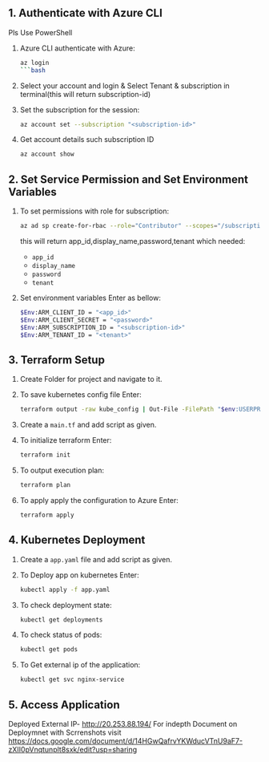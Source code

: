 ## 1. Authenticate with Azure CLI
Pls Use PowerShell

1. Azure CLI authenticate with Azure:

    ```bash
    az login
    ```bash
    
2. Select your account and login & Select Tenant & subscription in      terminal(this will return subscription-id)

3. Set the subscription for the session:

    ```bash
    az account set --subscription "<subscription-id>"
    ```

4. Get account details such subscription ID


    ```bash
    az account show
    ```

## 2. Set Service Permission and Set Environment Variables

1. To set permissions with role for subscription:

    ```bash
    az ad sp create-for-rbac --role="Contributor" --scopes="/subscriptions/<subscription-id>"
    ```

   this will return app_id,display_name,password,tenant which needed:

   - `app_id`
   - `display_name`
   - `password`
   - `tenant`

2. Set environment variables Enter as bellow:

    ```bash
    $Env:ARM_CLIENT_ID = "<app_id>"
    $Env:ARM_CLIENT_SECRET = "<password>"
    $Env:ARM_SUBSCRIPTION_ID = "<subscription-id>"
    $Env:ARM_TENANT_ID = "<tenant>"
    ```

## 3. Terraform Setup

1. Create Folder for project and navigate to it.

2. To save kubernetes config file Enter:

    ```bash
    terraform output -raw kube_config | Out-File -FilePath "$env:USERPROFILE\.kube\config" -Encoding ASCII
    ```

3. Create a `main.tf` and add script as given.

4. To initialize terraform Enter:

    ```bash
    terraform init
    ```

5. To output execution plan:

    ```bash
    terraform plan
    ```

6. To apply apply the configuration to Azure Enter:

    ```bash
    terraform apply
    ```

## 4. Kubernetes Deployment

1. Create a `app.yaml` file and add script as given.

2. To Deploy app on kubernetes Enter:

    ```bash
    kubectl apply -f app.yaml
    ```

3. To check deployment state:
    ```bash
    kubectl get deployments
    ```

4. To check status of pods:
    ```bash
    kubectl get pods
    ```

5. To Get external ip of the application:
    ```bash
    kubectl get svc nginx-service
    ```
## 5. Access Application

Deployed External IP- http://20.253.88.194/
For indepth Document on Deploymnet with Scrrenshots visit
https://docs.google.com/document/d/14HGwQafrvYKWducVTnU9aF7-zXII0pVnqtunplt8sxk/edit?usp=sharing